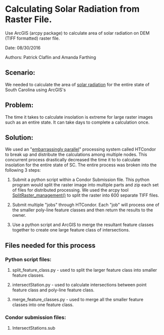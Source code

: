 # Calculating Solar Radiation from Raster File.
Use ArcGIS (arcpy package) to calculate area of solar radiation on DEM (TIFF formatted) raster file.

Date: 08/30/2016

Authors: Patrick Claflin and Amanda Farthing
## Scenario:
   We needed to calculate the area of [solar radiation](http://desktop.arcgis.com/en/arcmap/latest/tools/spatial-analyst-toolbox/understanding-solar-radiation-analysis.htm) for the entire state of South Carolina using ArcGIS's 
## Problem:
   The time it takes to calculate insolation is extreme for large raster images such as an entire state. It can take days to complete a calculation once.
## Solution:
We used an "[embarrassingly parallel](https://en.wikipedia.org/wiki/Embarrassingly_parallel)" processing system called HTCondor to break up and distribute the calculations among multiple nodes. This concurrent process drastically decreased the time it to to calculate insolation for the entire state of SC. The entire process was broken into the following 3 steps:

1) Submit a python script within a Condor Submission file. This python program would split the raster image into multiple parts and zip each set of files for distributed processing. We used the arcpy tool [SplitRaster_management()](http://desktop.arcgis.com/en/arcmap/latest/tools/data-management-toolbox/split-raster.htm) to split the raster into 600 separate TIFF files.

2) Submit multiple "jobs" through HTCondor. Each "job" will process one of the smaller poly-line feature classes and then return the results to the owner.

3) Use a python script and ArcGIS to merge the resultant feature classes together to create one large feature class of intersections.
 
## Files needed for this process
### Python script files:
1) split_feature_class.py - used to split the larger feature class into smaller feature classes.

2) intersectStation.py - used to calculate intersections between point feature class and poly-line feature class.

3) merge_feature_classes.py - used to merge all the smaller feature classes into one feature class.

### Condor submission files:
1) IntersectStations.sub
